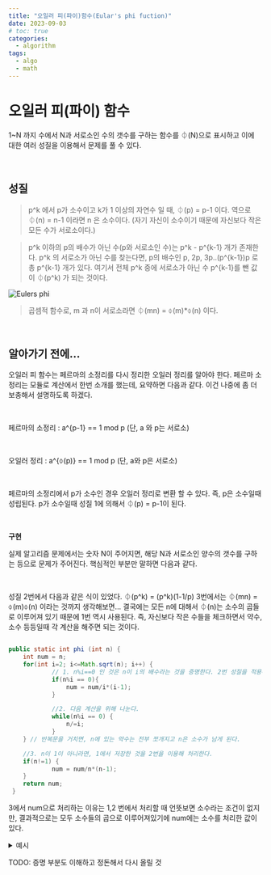 ```yaml
---
title: "오일러 피(파이)함수(Eular's phi fuction)"
date: 2023-09-03
# toc: true
categories:
  - algorithm
tags:
  - algo
  - math
---
```


# 오일러 피(파이) 함수

1~N 까지 수에서 N과 서로소인 수의 갯수를 구하는 함수를 ⏀(N)으로 표시하고 이에 대한 여러 성질을 이용해서 문제를 풀 수 있다.

<br>

## **성질**

> p^k 에서 p가 소수이고 k가 1 이상의 자연수 일 때, ⏀(p) = p-1 이다. 역으로 ⏀(n) = n-1 이라면 n 은 소수이다. (자기 자신이 소수이기 때문에 자신보다 작은 모든 수가 서로소이다.)

> p^k 이하의 p의 배수가 아닌 수(p와 서로소인 수)는 p^k - p^{k-1} 개가 존재한다. p^k 의 서로소가 아닌 수를 찾는다면, p의 배수인 p, 2p, 3p..(p^{k-1})p 로 총 p^{k-1} 개가 있다. 여기서 전체 p^k 중에 서로소가 아닌 수 p^{k-1}를 뺀 값이 ⏀(p^k) 가 되는 것이다.

![Eulers phi](https://github.com/rha6780/rha6780.github.io/assets/47859845/d1201c14-cc54-4f12-aef9-0ce633ed1b50)

> 곱셈적 함수로, m 과 n이 서로소라면 ⏀(mn) = ⏀(m)*⏀(n) 이다.


<br>

## **알아가기 전에…**

오일러 피 함수는 페르마의 소정리를 다시 정리한 오일러 정리를 알아야 한다. 페르마 소정리는 모듈로 계산에서 한번 소개를 했는데, 요약하면 다음과 같다. 이건 나중에 좀 더 보충해서 설명하도록 하겠다.

<br>

페르마의 소정리 :  a^{p-1} == 1 mod p (단, a 와 p는 서로소)

<br>

오일러 정리 : a^{⏀(p)} == 1 mod p (단, a와 p은 서로소)

<br>

페르마의 소정리에서 p가 소수인 경우 오일러 정리로 변환 할 수 있다. 즉, p은 소수일때 성립된다. p가 소수일때 성질 1에 의해서 ⏀(p) = p-1이 된다. 

<br>

**구현**

실제 알고리즘 문제에서는 숫자 N이 주어지면, 해당 N과 서로소인 양수의 갯수를 구하는 등으로 문제가 주어진다. 핵심적인 부분만 말하면 다음과 같다.

<br>

성질 2번에서 다음과 같은 식이 있었다. ⏀(p^k) = (p^k)(1-1/p) 3번에서는 ⏀(mn) = ⏀(m)⏀(n) 이라는 것까지 생각해보면… 결국에는 모든 n에 대해서 ⏀(n)는 소수의 곱들로 이루어져 있기 때문에 1번 역시 사용된다. 즉, 자신보다 작은 수들을 체크하면서 약수, 소수 등등일때 각 계산을 해주면 되는 것이다.  

```java

public static int phi (int n) {
	int num = n;
	for(int i=2; i<=Math.sqrt(n); i++) {
			// 1. n%i==0 인 것은 n이 i의 배수라는 것을 증명한다. 2번 성질을 적용해서 저장
			if(n%i == 0){ 
				num = num/i*(i-1);
			}

			//2. 다음 계산을 위해 나눈다.
			while(n%i == 0) { 
				n/=i;
			}
	} // 반복문을 거치면, n에 있는 약수는 전부 쪼개지고 n은 소수가 남게 된다.

	//3. n이 1이 아니라면, 1에서 저장한 것을 2번을 이용해 처리한다.
	if(n!=1) { 
			num = num/n*(n-1);
	}
	return num;
 }
```

3에서 num으로 처리하는 이유는 1,2 번에서 처리할 때 언뜻보면 소수라는 조건이 없지만, 결과적으로는 모두 소수들의 곱으로 이루어져있기에 num에는 소수를 처리한 값이 있다.

<details>

<summary>예시</summary>
    
```java
public static int phi (int n) {
        int num = n;
        for(int i=2; i<=Math.sqrt(n); i++) {
                if(n%i == 0){ // n%i==0 인 것은 n이 i의 배수라는 것을 증명한다. 2번 성질을 적용해서 저장
                    num = num/i*(i-1);
                    System.out.println("반복문 에서.. i가 "+i+" 일때 체크 "+"1) n%i==0 : "+n+" num 에는 :"+num);
                }
                while(n%i == 0) { // 다음 계산을 위해 나눈다.
                    System.out.println("반복문 에서.. i가 "+i+" 일때 체크 "+"2) n/=i : "+n);
                    n/=i;
                    System.out.println("반복문 에서.. i가 "+i+" 일때 체크 "+"3) n/=i : "+n);
                }
        } // 반복문을 거치면, n에 있는 약수는 전부 쪼개지고 소수가 남게 된다.
    
        if(n!=1) { //n이 1이 아니라면
                num = num/n*(n-1);
                System.out.println("n!=1 : "+num);
        }
        return num;
        }
```

아래와 같이 나온다.
    
    
<img width="424" alt="phi_example" src="https://github.com/rha6780/rha6780.github.io/assets/47859845/465899ca-07b7-4075-ad0d-87056e598c19">

</details>

TODO: 증명 부분도 이해하고 정돈해서 다시 올릴 것

<br>
<br>
